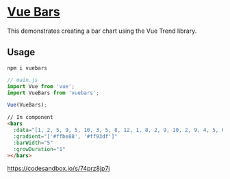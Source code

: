 # [Vue Bars](https://github.com/DeviaVir/vue-bar#readme)

This demonstrates creating a bar chart using the Vue Trend library.

## Usage

```
npm i vuebars
```

```javascript
// main.js
import Vue from 'vue';
import VueBars from 'vuebars';

Vue(VueBars);
```

```html
// In component
<bars
  :data="[1, 2, 5, 9, 5, 10, 3, 5, 8, 12, 1, 8, 2, 9, 10, 2, 9, 4, 5, 6, 7, 3, 2, 3, 5]"
  :gradient="['#ffbe88', '#ff93df']"
  :barWidth="5"
  :growDuration="1"
></bars>
```

https://codesandbox.io/s/74prz8jp7j
